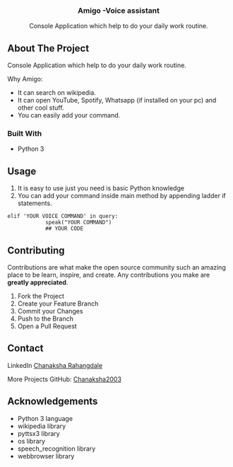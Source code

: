 <p align="center">        
 <h3 align="center">Amigo -Voice assistant</h3>              
                
  <p align="center">  
   Console Application which help to do your daily work routine.   
  </p>
</p>
 



## About The Project
  Console Application which help to do your daily work routine.

Why Amigo:
* It can search on wikipedia.
* It can open YouTube, Spotify, Whatsapp (if installed on your pc) and other cool stuff.
* You can easily add your command.


### Built With

* Python 3


<!-- USAGE EXAMPLES -->
## Usage
1. It is easy to use just you need is basic Python knowledge
2. You can add your command inside main method by appending ladder if statements.

```
elif 'YOUR VOICE COMMAND' in query:
            speak("YOUR COMMAND")
            ## YOUR CODE
```


<!-- CONTRIBUTING -->
## Contributing

Contributions are what make the open source community such an amazing place to be learn, inspire, and create. Any contributions you make are **greatly appreciated**.

1. Fork the Project
2. Create your Feature Branch 
3. Commit your Changes
4. Push to the Branch
5. Open a Pull Request






<!-- CONTACT -->
## Contact
LinkedIn
[Chanaksha Rahangdale](https://www.linkedin.com/in/chanaksha-rahangdale-93b726321)

More Projects
GitHub: [Chanaksha2003](https://github.com/Chanaksha2003)



<!-- ACKNOWLEDGEMENTS -->
## Acknowledgements
* Python 3 language
* wikipedia library
* pyttsx3 library
* os library
* speech_recognition library
* webbrowser library

